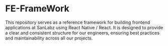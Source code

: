 # FE-FrameWork
This repository serves as a reference framework for building frontend applications at SanLabz using React Native / React. It is designed to provide a clear and consistent structure for our engineers, ensuring best practices and maintainability across all our projects.
